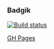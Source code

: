 ### Badgik
[![Build status](https://ci.appveyor.com/api/projects/status/w3padg15tmtixskh?svg=true)](https://ci.appveyor.com/project/AndriusRU/js-adv-dnd)

[GH Pages](https://andriusru.github.io/JS-ADV-DnD/)